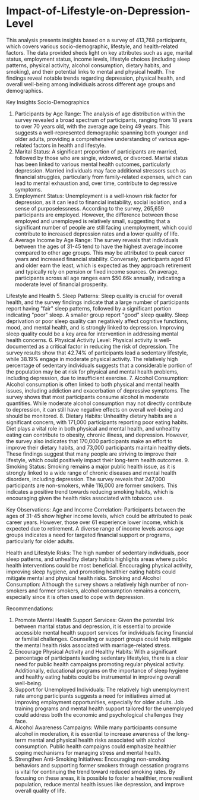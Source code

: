 # Impact-of-Lifestyle-on-Depression-Level
This analysis presents insights based on a survey of 413,768 participants, which covers various socio-demographic, lifestyle, and health-related factors. The data provided sheds light on key attributes such as age, marital status, employment status, income levels, lifestyle choices (including sleep patterns, physical activity, alcohol consumption, dietary habits, and smoking), and their potential links to mental and physical health. The findings reveal notable trends regarding depression, physical health, and overall well-being among individuals across different age groups and demographics.

Key Insights
Socio-Demographics
1.	Participants by Age Range: The analysis of age distribution within the survey revealed a broad spectrum of participants, ranging from 18 years to over 70 years old, with the average age being 49 years. This suggests a well-represented demographic spanning both younger and older adults, providing a comprehensive understanding of various age-related factors in health and lifestyle.
2.	Marital Status: A significant proportion of participants are married, followed by those who are single, widowed, or divorced. Marital status has been linked to various mental health outcomes, particularly depression. Married individuals may face additional stressors such as financial struggles, particularly from family-related expenses, which can lead to mental exhaustion and, over time, contribute to depressive symptoms.
3.	Employment Status: Unemployment is a well-known risk factor for depression, as it can lead to financial instability, social isolation, and a sense of purposelessness. According to the survey, 265,659 participants are employed. However, the difference between those employed and unemployed is relatively small, suggesting that a significant number of people are still facing unemployment, which could contribute to increased depression rates and a lower quality of life.
4.	Average Income by Age Range: The survey reveals that individuals between the ages of 31-45 tend to have the highest average income compared to other age groups. This may be attributed to peak career years and increased financial stability. Conversely, participants aged 61 and older earn the least, which is expected as they approach retirement and typically rely on pension or fixed income sources. On average, participants across all age ranges earn $50.66k annually, indicating a moderate level of financial prosperity.

Lifestyle and Health
5.	Sleep Patterns: Sleep quality is crucial for overall health, and the survey findings indicate that a large number of participants report having "fair" sleep patterns, followed by a significant portion indicating "poor" sleep. A smaller group report "good" sleep quality. Sleep deprivation or poor sleep quality can negatively affect cognitive functions, mood, and mental health, and is strongly linked to depression. Improving sleep quality could be a key area for intervention in addressing mental health concerns.
6.	Physical Activity Level: Physical activity is well-documented as a critical factor in reducing the risk of depression. The survey results show that 42.74% of participants lead a sedentary lifestyle, while 38.19% engage in moderate physical activity. The relatively high percentage of sedentary individuals suggests that a considerable portion of the population may be at risk for physical and mental health problems, including depression, due to insufficient exercise.
7.	Alcohol Consumption: Alcohol consumption is often linked to both physical and mental health issues, including addiction and exacerbation of depressive symptoms. The survey shows that most participants consume alcohol in moderate quantities. While moderate alcohol consumption may not directly contribute to depression, it can still have negative effects on overall well-being and should be monitored.
8.	Dietary Habits: Unhealthy dietary habits are a significant concern, with 171,000 participants reporting poor eating habits. Diet plays a vital role in both physical and mental health, and unhealthy eating can contribute to obesity, chronic illness, and depression. However, the survey also indicates that 170,000 participants make an effort to improve their dietary habits, and 73,000 participants maintain healthy diets. These findings suggest that many people are striving to improve their lifestyle, which could positively impact their long-term health outcomes.
9.	Smoking Status: Smoking remains a major public health issue, as it is strongly linked to a wide range of chronic diseases and mental health disorders, including depression. The survey reveals that 247,000 participants are non-smokers, while 116,000 are former smokers. This indicates a positive trend towards reducing smoking habits, which is encouraging given the health risks associated with tobacco use.

Key Observations:
Age and Income Correlation: Participants between the ages of 31-45 show higher income levels, which could be attributed to peak career years. However, those over 61 experience lower income, which is expected due to retirement. A diverse range of income levels across age groups indicates a need for targeted financial support or programs, particularly for older adults.

Health and Lifestyle Risks: The high number of sedentary individuals, poor sleep patterns, and unhealthy dietary habits highlights areas where public health interventions could be most beneficial. Encouraging physical activity, improving sleep hygiene, and promoting healthier eating habits could mitigate mental and physical health risks.
Smoking and Alcohol Consumption: Although the survey shows a relatively high number of non-smokers and former smokers, alcohol consumption remains a concern, especially since it is often used to cope with depression.

Recommendations:
1.	Promote Mental Health Support Services: Given the potential link between marital status and depression, it is essential to provide accessible mental health support services for individuals facing financial or familial challenges. Counseling or support groups could help mitigate the mental health risks associated with marriage-related stress.
2.	Encourage Physical Activity and Healthy Habits: With a significant percentage of participants leading sedentary lifestyles, there is a clear need for public health campaigns promoting regular physical activity. Additionally, educational programs on the importance of sleep hygiene and healthy eating habits could be instrumental in improving overall well-being.
3.	Support for Unemployed Individuals: The relatively high unemployment rate among participants suggests a need for initiatives aimed at improving employment opportunities, especially for older adults. Job training programs and mental health support tailored for the unemployed could address both the economic and psychological challenges they face.
4.	Alcohol Awareness Campaigns: While many participants consume alcohol in moderation, it is essential to increase awareness of the long-term mental and physical health risks associated with alcohol consumption. Public health campaigns could emphasize healthier coping mechanisms for managing stress and mental health.
5.	Strengthen Anti-Smoking Initiatives: Encouraging non-smoking behaviors and supporting former smokers through cessation programs is vital for continuing the trend toward reduced smoking rates.
By focusing on these areas, it is possible to foster a healthier, more resilient population, reduce mental health issues like depression, and improve overall quality of life.


